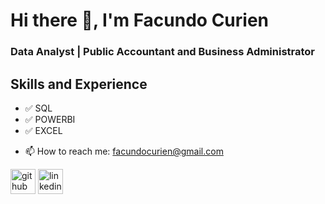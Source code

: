 # Hi there 👋, I'm Facundo Curien
### Data Analyst | Public Accountant and Business Administrator

## Skills and Experience
* ✅ SQL
* ✅ POWERBI
* ✅ EXCEL


- 📫 How to reach me: facundocurien@gmail.com 


[<img src='https://cdn.jsdelivr.net/npm/simple-icons@3.0.1/icons/github.svg' alt='github' height='40'>](https://github.com/FacundoCurien)  [<img src='https://cdn.jsdelivr.net/npm/simple-icons@3.0.1/icons/linkedin.svg' alt='linkedin' height='40'>](https://www.linkedin.com/in/facundo-curien-data-analyst/)  
